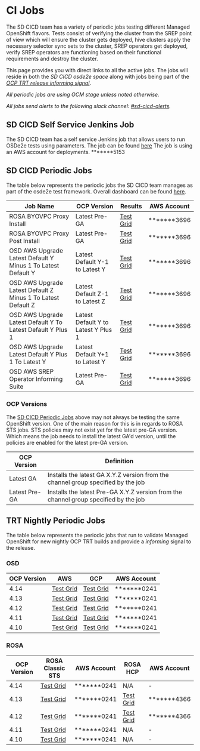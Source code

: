 # CI Jobs

The SD CICD team has a variety of periodic jobs testing different Managed
OpenShift flavors. Tests consist of verifying the cluster from the SREP
point of view which will ensure the cluster gets deployed, hive clusters
apply the necessary selector sync sets to the cluster, SREP operators get
deployed, verify SREP operators are functioning based on their functional
requirements and destroy the cluster.

This page provides you with direct links to all the active jobs. The
jobs will reside in both the *SD CICD osde2e space* along with jobs being
part of the *[OCP TRT release informing signal][OpenShift Release Gates]*.

*All periodic jobs are using OCM stage unless noted otherwise.*

*All jobs send alerts to the following slack channel: [#sd-cicd-alerts].*

## SD CICD Self Service Jenkins Job

The SD CICD team has a self service Jenkins job that allows users to run
OSDe2e tests using parameters. The job can be found [here](https://ci.int.devshift.net/view/osde2e/job/osde2e-parameterized-job/)
The job is using an AWS account for deployments. *******5153

## SD CICD Periodic Jobs

The table below represents the periodic jobs the SD CICD team manages as part
of the osde2e test framework. Overall dashboard can be found
[here][SD CICD Test Grid Dashboard].

| Job Name                                                     | OCP Version                         | Results                                             | AWS Account |
| ------------------------------------------------------------ | ----------------------------------- | --------------------------------------------------- | ----------- |
| ROSA BYOVPC Proxy Install                                    | Latest Pre-GA                       | [Test Grid][SD CICD ROSA BYOVPC Proxy Install]      | *******3696 |
| ROSA BYOVPC Proxy Post Install                               | Latest Pre-GA                       | [Test Grid][SD CICD ROSA BYOVPC Proxy Post Install] | *******3696 |
| OSD AWS Upgrade Latest Default Y Minus 1 To Latest Default Y | Latest Default Y-1 to Latest Y      | [Test Grid][SD CICD OSD AWS Upgrade Y-1 To Y]       | *******3696 |
| OSD AWS Upgrade Latest Default Z Minus 1 To Latest Default Z | Latest Default Z-1 to Latest Z      | [Test Grid][SD CICD OSD AWS Upgrade Z-1 To Z]       | *******3696 |
| OSD AWS Upgrade Latest Default Y To Latest Default Y Plus 1  | Latest Default Y to Latest Y Plus 1 | [Test Grid][SD CICD OSD AWS Upgrade Y To Y+1]       | *******3696 |
| OSD AWS Upgrade Latest Default Y Plus 1 To Latest Y          | Latest Default Y+1 to Latest Y      | [Test Grid][SD CICD OSD AWS Upgrade Y+1 To Y]       | *******3696 |
| OSD AWS SREP Operator Informing Suite                        | Latest Pre-GA                       | [Test Grid][SD CICD OSD AWS Informing Suite]        | *******3696 |

### OCP Versions

The [SD CICD Periodic Jobs](#sd-cicd-periodic-jobs) above may not always be
testing the same OpenShift version. One of the main reason for this is in
regards to ROSA STS jobs. STS policies may not exist yet for the latest pre-GA
version. Which means the job needs to install the latest GA'd version,
until the policies are enabled for the latest pre-GA version.

| OCP Version   | Definition                                                                           |
| ------------- | ------------------------------------------------------------------------------------ |
| Latest GA     | Installs the latest GA X.Y.Z version from the channel group specified by the job     |
| Latest Pre-GA | Installs the latest Pre-GA X.Y.Z version from the channel group specified by the job |

## TRT Nightly Periodic Jobs

The table below represents the periodic jobs that run to validate Managed
OpenShift for new nightly OCP TRT builds and provide a *informing* signal
to the release.

### OSD

| OCP Version | AWS                           | GCP                           | AWS Account |
| ----------- | ----------------------------- | ----------------------------- | ----------- |
| 4.14        | [Test Grid][4.14 TRT OSD AWS] | [Test Grid][4.14 TRT OSD GCP] | *******0241 |
| 4.13        | [Test Grid][4.13 TRT OSD AWS] | [Test Grid][4.13 TRT OSD GCP] | *******0241 |
| 4.12        | [Test Grid][4.12 TRT OSD AWS] | [Test Grid][4.12 TRT OSD GCP] | *******0241 |
| 4.11        | [Test Grid][4.11 TRT OSD AWS] | [Test Grid][4.11 TRT OSD GCP] | *******0241 |
| 4.10        | [Test Grid][4.10 TRT OSD AWS] | [Test Grid][4.10 TRT OSD GCP] | *******0241 |

### ROSA

| OCP Version | ROSA Classic STS                       | AWS Account | ROSA HCP                       | AWS Account |
| ----------- | -------------------------------------- | ----------- | ------------------------------ | ----------- |
| 4.14        | [Test Grid][4.14 TRT ROSA CLASSIC STS] | *******0241 | N/A                            | -           |
| 4.13        | [Test Grid][4.13 TRT ROSA CLASSIC STS] | *******0241 | [Test Grid][4.13 TRT ROSA HCP] | *******4366 |
| 4.12        | [Test Grid][4.12 TRT ROSA CLASSIC STS] | *******0241 | [Test Grid][4.12 TRT ROSA HCP] | *******4366 |
| 4.11        | [Test Grid][4.11 TRT ROSA CLASSIC STS] | *******0241 | N/A                            | -           |
| 4.10        | [Test Grid][4.10 TRT ROSA CLASSIC STS] | *******0241 | N/A                            | -           |

[SD CICD Test Grid Dashboard]: https://testgrid.k8s.io/redhat-openshift-osd
[SD CICD ROSA BYOVPC Proxy Install]: https://testgrid.k8s.io/redhat-openshift-osd#periodic-ci-openshift-osde2e-main-rosa-stage-e2e-byo-vpc-proxy-install&width=90
[SD CICD ROSA BYOVPC Proxy Post Install]: https://testgrid.k8s.io/redhat-openshift-osd#periodic-ci-openshift-osde2e-main-rosa-stage-e2e-byo-vpc-proxy-postinstall&width=90
[SD CICD OSD AWS Informing Suite]: https://testgrid.k8s.io/redhat-openshift-osd#periodic-ci-openshift-osde2e-main-aws-stage-informing-default&width=90
[SD CICD OSD AWS Upgrade Y-1 To Y]: https://testgrid.k8s.io/redhat-openshift-osd#periodic-ci-openshift-osde2e-main-osd-aws-upgrade-latest-default-y-minus-1-to-latest-default-y&width=90
[SD CICD OSD AWS Upgrade Z-1 To Z]: https://testgrid.k8s.io/redhat-openshift-osd#periodic-ci-openshift-osde2e-main-osd-aws-upgrade-latest-default-z-minus-1-to-latest-default-z&width=90
[SD CICD OSD AWS Upgrade Y To Y+1]: https://testgrid.k8s.io/redhat-openshift-osd#periodic-ci-openshift-osde2e-main-osd-aws-upgrade-latest-default-y-to-latest-y-plus-1&width=90
[SD CICD OSD AWS Upgrade Y+1 To Y]: https://testgrid.k8s.io/redhat-openshift-osd#periodic-ci-openshift-osde2e-main-osd-aws-upgrade-latest-default-y-plus-1-to-latest-y&width=90

[4.14 TRT OSD AWS]: https://testgrid.k8s.io/redhat-openshift-ocp-release-4.14-informing#release-openshift-ocp-osd-aws-nightly-4.14&width=90
[4.14 TRT OSD GCP]: https://testgrid.k8s.io/redhat-openshift-ocp-release-4.14-informing#release-openshift-ocp-osd-gcp-nightly-4.14&width=90
[4.13 TRT OSD AWS]: https://testgrid.k8s.io/redhat-openshift-ocp-release-4.13-informing#release-openshift-ocp-osd-aws-nightly-4.13&width=90
[4.13 TRT OSD GCP]: https://testgrid.k8s.io/redhat-openshift-ocp-release-4.13-informing#release-openshift-ocp-osd-gcp-nightly-4.13&width=90
[4.12 TRT OSD AWS]: https://testgrid.k8s.io/redhat-openshift-ocp-release-4.12-informing#release-openshift-ocp-osd-aws-nightly-4.12&width=90
[4.12 TRT OSD GCP]: https://testgrid.k8s.io/redhat-openshift-ocp-release-4.12-informing#release-openshift-ocp-osd-gcp-nightly-4.12&width=90
[4.11 TRT OSD AWS]: https://testgrid.k8s.io/redhat-openshift-ocp-release-4.11-informing#release-openshift-ocp-osd-aws-nightly-4.11&width=90
[4.11 TRT OSD GCP]: https://testgrid.k8s.io/redhat-openshift-ocp-release-4.11-informing#release-openshift-ocp-osd-gcp-nightly-4.11&width=90
[4.10 TRT OSD AWS]: https://testgrid.k8s.io/redhat-openshift-ocp-release-4.10-informing#release-openshift-ocp-osd-aws-nightly-4.10&width=90
[4.10 TRT OSD GCP]: https://testgrid.k8s.io/redhat-openshift-ocp-release-4.10-informing#release-openshift-ocp-osd-gcp-nightly-4.10&width=90

[4.14 TRT ROSA CLASSIC STS]: https://testgrid.k8s.io/redhat-openshift-ocp-release-4.14-informing#release-openshift-ocp-rosa-classic-sts-nightly-4.14&width=90
[4.13 TRT ROSA CLASSIC STS]: https://testgrid.k8s.io/redhat-openshift-ocp-release-4.13-informing#release-openshift-ocp-rosa-classic-sts-nightly-4.13&width=90
[4.12 TRT ROSA CLASSIC STS]: https://testgrid.k8s.io/redhat-openshift-ocp-release-4.12-informing#release-openshift-ocp-rosa-classic-sts-nightly-4.12&width=90
[4.11 TRT ROSA CLASSIC STS]: https://testgrid.k8s.io/redhat-openshift-ocp-release-4.11-informing#release-openshift-ocp-rosa-classic-sts-nightly-4.11&width=90
[4.10 TRT ROSA CLASSIC STS]: https://testgrid.k8s.io/redhat-openshift-ocp-release-4.10-informing#release-openshift-ocp-rosa-classic-sts-nightly-4.10&width=90

[4.13 TRT ROSA HCP]: https://testgrid.k8s.io/redhat-openshift-ocp-release-4.13-informing#release-openshift-ocp-rosa-hcp-nightly-4.13&width=90
[4.12 TRT ROSA HCP]: https://testgrid.k8s.io/redhat-openshift-ocp-release-4.12-informing#release-openshift-ocp-rosa-hcp-nightly-4.12&width=90

[#sd-cicd-alerts]: https://app.slack.com/client/T027F3GAJ/CNYM6PB6X

[OpenShift Release Gates]: https://docs.ci.openshift.org/docs/architecture/release-gating/
